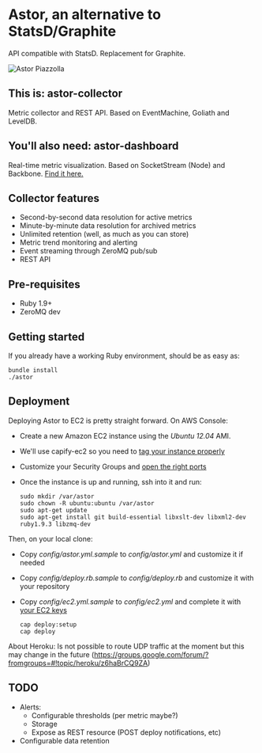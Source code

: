 Astor, an alternative to StatsD/Graphite
========================================

API compatible with StatsD. Replacement for Graphite.

![Astor Piazzolla](http://i.imgur.com/TPuRo.jpg)

This is: astor-collector
---------------
Metric collector and REST API. Based on EventMachine, Goliath and LevelDB.

You'll also need: astor-dashboard
---------------
Real-time metric visualization. Based on SocketStream (Node) and Backbone. [Find it here.](https://github.com/malditogeek/astor-dashboard)

Collector features
------------------

  * Second-by-second data resolution for active metrics
  * Minute-by-minute data resolution for archived metrics
  * Unlimited retention (well, as much as you can store)
  * Metric trend monitoring and alerting
  * Event streaming through ZeroMQ pub/sub
  * REST API

Pre-requisites
--------------

  * Ruby 1.9+
  * ZeroMQ dev 

Getting started
---------------

If you already have a working Ruby environment, should be as easy as:

    bundle install
    ./astor

Deployment
----------

Deploying Astor to EC2 is pretty straight forward. On AWS Console:

  * Create a new Amazon EC2 instance using the _Ubuntu 12.04_ AMI.
  * We'll use capify-ec2 so you need to [tag your instance properly](http://i.imgur.com/Vf94k.png)
  * Customize your Security Groups and [open the right ports](http://i.imgur.com/BnBei.png)
  * Once the instance is up and running, ssh into it and run:


        sudo mkdir /var/astor
        sudo chown -R ubuntu:ubuntu /var/astor
        sudo apt-get update
        sudo apt-get install git build-essential libxslt-dev libxml2-dev ruby1.9.3 libzmq-dev


Then, on your local clone:

  * Copy _config/astor.yml.sample_ to _config/astor.yml_ and customize it if needed 
  * Copy _config/deploy.rb.sample_ to _config/deploy.rb_ and customize it with your repository
  * Copy _config/ec2.yml.sample_ to _config/ec2.yml_ and complete it with [your EC2 keys](http://i.imgur.com/UM9sa.png)


        cap deploy:setup
        cap deploy


About Heroku: Is not possible to route UDP traffic at the moment but this may change in the future (https://groups.google.com/forum/?fromgroups=#!topic/heroku/z6haBrCQ9ZA)
  
TODO
----

  * Alerts:
    - Configurable thresholds (per metric maybe?)
    - Storage
    - Expose as REST resource (POST deploy notifications, etc)
  * Configurable data retention
